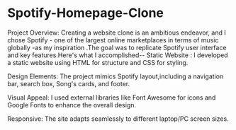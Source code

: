 # Spotify-Homepage-Clone

Project Overview: Creating a website clone is an ambitious endeavor, and I chose Spotify - one of the largest online marketplaces in terms of music globally -as my inspiration .The goal was to replicate Spotify  user interface and key features.Here's what I accomplished--
Static Website : I developed a static website using HTML for structure and CSS for styling.

Design Elements: The project mimics Spotify layout,including a navigation bar, search box, Song's cards, and footer.

Visual Appeal: I used external libraries like Font Awesome for icons and Google Fonts to enhance the overall  design.

 Responsive: The site adapts seamlessly to different laptop/PC screen sizes.
